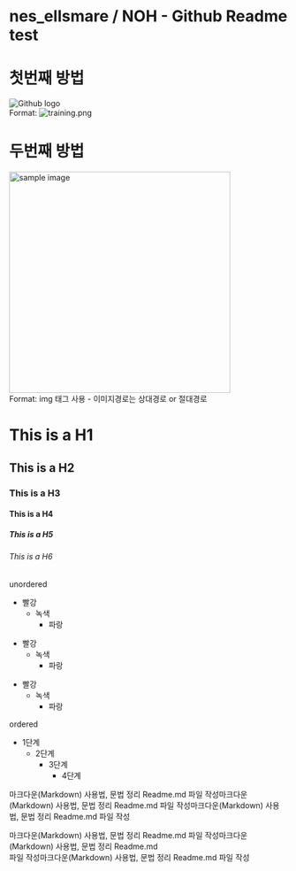 # nes_ellsmare / NOH  - Github Readme test



# 첫번째 방법
![Github logo](/training.png)  
Format: ![training.png](https://github.com/test/training.png")

# 두번째 방법   
<a href="#"><img src="https://github.com/ellsmare/test/blob/main/다운로드.jpg" width="400px" alt="sample image"></a>   
Format: img 태그 사용 - 이미지경로는 상대경로 or 절대경로

# This is a H1
## This is a H2
### This is a H3
#### This is a H4
##### This is a H5
###### This is a H6

unordered
* 빨강
  * 녹색
    * 파랑

+ 빨강
  + 녹색
    + 파랑

- 빨강
  - 녹색
    - 파랑

ordered
* 1단계
  - 2단계
    + 3단계
      + 4단계
     

마크다운(Markdown) 사용법, 문법 정리 Readme.md 파일 작성마크다운(Markdown) 사용법, 문법 정리 Readme.md 파일
작성마크다운(Markdown) 사용법, 문법 정리 Readme.md 파일 작성

마크다운(Markdown) 사용법, 문법 정리 Readme.md 파일 작성마크다운(Markdown) 사용법, 문법 정리 Readme.md  
파일 작성마크다운(Markdown) 사용법, 문법 정리 Readme.md 파일 작성

